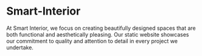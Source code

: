# Smart-Interior
At Smart Interior, we focus on creating beautifully designed spaces that are both functional and aesthetically pleasing. Our static website showcases our commitment to quality and attention to detail in every project we undertake. 
